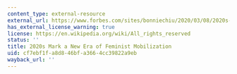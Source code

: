 ```yaml
---
content_type: external-resource
external_url: https://www.forbes.com/sites/bonniechiu/2020/03/08/2020s-mark-a-new-wave-of-feminist-mobilization/?sh=396c4826485e
has_external_license_warning: true
license: https://en.wikipedia.org/wiki/All_rights_reserved
status: ''
title: 2020s Mark a New Era of Feminist Mobilization
uid: cf7ebf1f-a8d8-46bf-a366-4cc39822a9eb
wayback_url: ''
---
```

